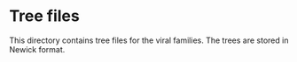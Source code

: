 # Tree files

This directory contains tree files for the viral families. The trees are stored in Newick format.

